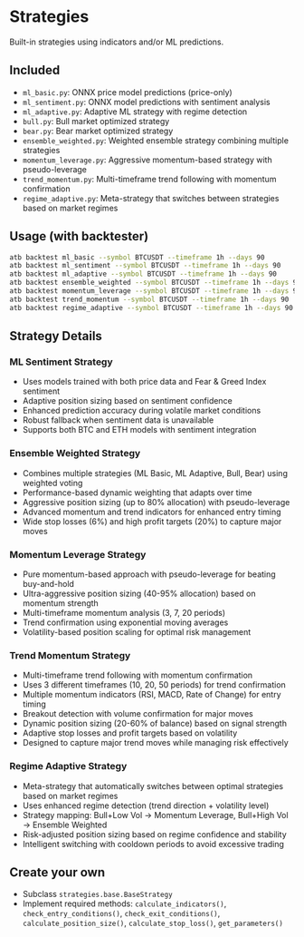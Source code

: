 # Strategies

Built-in strategies using indicators and/or ML predictions.

## Included
- `ml_basic.py`: ONNX price model predictions (price-only)
- `ml_sentiment.py`: ONNX model predictions with sentiment analysis
- `ml_adaptive.py`: Adaptive ML strategy with regime detection
- `bull.py`: Bull market optimized strategy  
- `bear.py`: Bear market optimized strategy
- `ensemble_weighted.py`: Weighted ensemble strategy combining multiple strategies
- `momentum_leverage.py`: Aggressive momentum-based strategy with pseudo-leverage
- `trend_momentum.py`: Multi-timeframe trend following with momentum confirmation
- `regime_adaptive.py`: Meta-strategy that switches between strategies based on market regimes

## Usage (with backtester)
```bash
atb backtest ml_basic --symbol BTCUSDT --timeframe 1h --days 90
atb backtest ml_sentiment --symbol BTCUSDT --timeframe 1h --days 90
atb backtest ml_adaptive --symbol BTCUSDT --timeframe 1h --days 90
atb backtest ensemble_weighted --symbol BTCUSDT --timeframe 1h --days 90
atb backtest momentum_leverage --symbol BTCUSDT --timeframe 1h --days 90
atb backtest trend_momentum --symbol BTCUSDT --timeframe 1h --days 90
atb backtest regime_adaptive --symbol BTCUSDT --timeframe 1h --days 90
```

## Strategy Details

### ML Sentiment Strategy
- Uses models trained with both price data and Fear & Greed Index sentiment
- Adaptive position sizing based on sentiment confidence
- Enhanced prediction accuracy during volatile market conditions
- Robust fallback when sentiment data is unavailable
- Supports both BTC and ETH models with sentiment integration

### Ensemble Weighted Strategy
- Combines multiple strategies (ML Basic, ML Adaptive, Bull, Bear) using weighted voting
- Performance-based dynamic weighting that adapts over time
- Aggressive position sizing (up to 80% allocation) with pseudo-leverage
- Advanced momentum and trend indicators for enhanced entry timing
- Wide stop losses (6%) and high profit targets (20%) to capture major moves

### Momentum Leverage Strategy
- Pure momentum-based approach with pseudo-leverage for beating buy-and-hold
- Ultra-aggressive position sizing (40-95% allocation) based on momentum strength
- Multi-timeframe momentum analysis (3, 7, 20 periods)
- Trend confirmation using exponential moving averages
- Volatility-based position scaling for optimal risk management

### Trend Momentum Strategy
- Multi-timeframe trend following with momentum confirmation
- Uses 3 different timeframes (10, 20, 50 periods) for trend confirmation
- Multiple momentum indicators (RSI, MACD, Rate of Change) for entry timing
- Breakout detection with volume confirmation for major moves
- Dynamic position sizing (20-60% of balance) based on signal strength
- Adaptive stop losses and profit targets based on volatility
- Designed to capture major trend moves while managing risk effectively

### Regime Adaptive Strategy
- Meta-strategy that automatically switches between optimal strategies based on market regimes
- Uses enhanced regime detection (trend direction + volatility level)
- Strategy mapping: Bull+Low Vol → Momentum Leverage, Bull+High Vol → Ensemble Weighted
- Risk-adjusted position sizing based on regime confidence and stability
- Intelligent switching with cooldown periods to avoid excessive trading

## Create your own
- Subclass `strategies.base.BaseStrategy`
- Implement required methods: `calculate_indicators()`, `check_entry_conditions()`, `check_exit_conditions()`, `calculate_position_size()`, `calculate_stop_loss()`, `get_parameters()`
